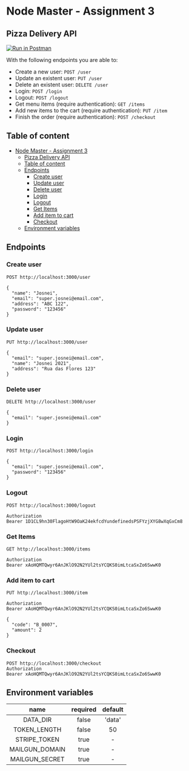 # Node Master - Assignment 3

## Pizza Delivery API

[![Run in Postman](https://run.pstmn.io/button.svg)](https://app.getpostman.com/run-collection/872726-9f2db027-678f-4f55-a554-c3d97aabd38a?action=collection%2Ffork&collection-url=entityId%3D872726-9f2db027-678f-4f55-a554-c3d97aabd38a%26entityType%3Dcollection%26workspaceId%3D809816f8-b2af-47b3-96fc-9541141ecb8e)

With the following endpoints you are able to:

- Create a new user: `POST /user`
- Update an existent user: `PUT /user`
- Delete an existent user: `DELETE /user`
- Login: `POST /login`
- Logout: `POST /logout`
- Get menu items (require authentication): `GET /items`
- Add new items to the cart (require authentication): `PUT /item`
- Finish the order (require authentication): `POST /checkout`

## Table of content

- [Node Master - Assignment 3](#node-master---assignment-3)
  - [Pizza Delivery API](#pizza-delivery-api)
  - [Table of content](#table-of-content)
  - [Endpoints](#endpoints)
    - [Create user](#create-user)
    - [Update user](#update-user)
    - [Delete user](#delete-user)
    - [Login](#login)
    - [Logout](#logout)
    - [Get Items](#get-items)
    - [Add item to cart](#add-item-to-cart)
    - [Checkout](#checkout)
  - [Environment variables](#environment-variables)

## Endpoints

### Create user

```
POST http://localhost:3000/user

{
  "name": "Josnei",
  "email": "super.josnei@email.com",
  "address": "ABC 122",
  "password": "123456"
}
```

### Update user

```
PUT http://localhost:3000/user

{
  "email": "super.josnei@email.com",
  "name": "Josnei 2021",
  "address": "Rua das Flores 123"
}
```

### Delete user

```
DELETE http://localhost:3000/user

{
  "email": "super.josnei@email.com"
}
```

### Login

```
POST http://localhost:3000/login

{
  "email": "super.josnei@email.com",
  "password": "123456"
}
```

### Logout

```
POST http://localhost:3000/logout

Authorization
Bearer 1D1CL9hn30FlagoHtW9OaK24ekfcdYundefinedsPSFYzjXYG8wXqGxCm8
```

### Get Items

```
GET http://localhost:3000/items

Authorization
Bearer xAoHQMTQwyr6AnJKlO92N2YUl2tsYCQKS0imLtcaSxZo6SwwK0
```

### Add item to cart

```
PUT http://localhost:3000/item

Authorization
Bearer xAoHQMTQwyr6AnJKlO92N2YUl2tsYCQKS0imLtcaSxZo6SwwK0

{
  "code": "B_0007",
  "amount": 2
}
```

### Checkout

```
POST http://localhost:3000/checkout
Authorization
Bearer xAoHQMTQwyr6AnJKlO92N2YUl2tsYCQKS0imLtcaSxZo6SwwK0
```

## Environment variables

|      name      | required | default |
| :------------: | :------: | :-----: |
|    DATA_DIR    |  false   | 'data'  |
|  TOKEN_LENGTH  |  false   |   50    |
|  STRIPE_TOKEN  |   true   |    -    |
| MAILGUN_DOMAIN |   true   |    -    |
| MAILGUN_SECRET |   true   |    -    |
